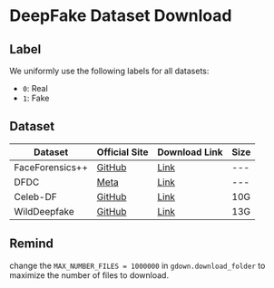 # DeepFake Dataset Download

## Label

We uniformly use the following labels for all datasets:

- `0`: Real
- `1`: Fake

## Dataset
| Dataset | Official Site | Download Link | Size |
| --- | --- | --- | --- |
| FaceForensics++ | [GitHub](https://github.com/ondyari/FaceForensics) | [Link](https://kaldir.vc.in.tum.de/faceforensics_download_v4.py) | --- |
| DFDC | [Meta](https://ai.meta.com/datasets/dfdc/) | [Link](https://ai.meta.com/datasets/dfdc/) | --- |
| Celeb-DF | [GitHub](https://github.com/yuezunli/celeb-deepfakeforensics) | [Link](https://drive.google.com/uc?id=1iLx76wsbi9itnkxSqz9BVBl4ZvnbIazj) | 10G |
| WildDeepfake | [GitHub](https://github.com/OpenTAI/wild-deepfake) | [Link](https://drive.google.com/drive/folders/1Cb_OqksBU3x7HFIo8EvDTigU6IjM7tmp) | 13G |

## Remind

change the `MAX_NUMBER_FILES = 1000000` in `gdown.download_folder` to maximize the number of files to download.